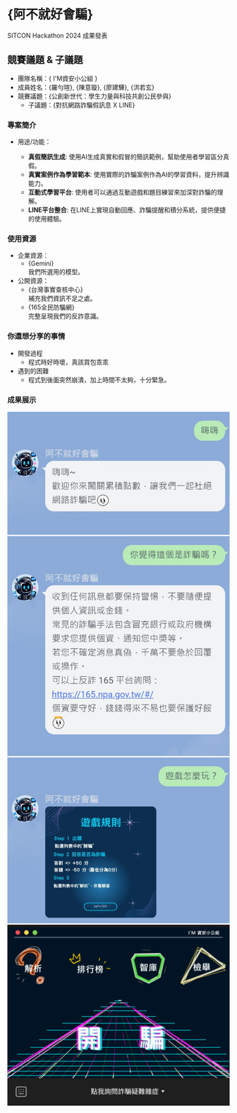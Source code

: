 # {阿不就好會騙}

SITCON Hackathon 2024 成果發表

## 競賽議題 & 子議題
- 團隊名稱：{ I'M資安小公組 }
- 成員姓名：{羅勻瑄}, {陳意璇}, {廖建驊}, {洪若玄}
- 競賽議題：{公創新世代：學生力量與科技共創公民參與}
    - 子議題：{對抗網路詐騙假訊息 X LINE}


### 專案簡介
- 用途/功能：

    - **真假簡訊生成**: 
    使用AI生成真實和假冒的簡訊範例，幫助使用者學習區分真假。
    - **真實案例作為學習範本**: 
    使用實際的詐騙案例作為AI的學習資料，提升辨識能力。
    - **互動式學習平台**: 
    使用者可以通過互動遊戲和題目練習來加深對詐騙的理解。
    - **LINE平台整合**: 
    在LINE上實現自動回應、詐騙提醒和積分系統，提供便捷的使用體驗。

### 使用資源
- 企業資源：
    - {Gemini}<br>
    我們所選用的模型。
- 公開資源：
    - {台灣事實查核中心}<br>
    補充我們資訊不足之處。
    - {165全民防騙網}<br>
    完整呈現我們的反詐意識。

### 你還想分享的事情
- 開發過程
  - 程式時好時壞，真該買包乖乖
- 遇到的困難
  - 程式到後面突然崩潰，加上時間不太夠，十分緊急。

### 成果展示
![image](https://github.com/eva1617/linebot-gemini-earthquake/blob/main/result%20(1).jpg)
![image](https://github.com/eva1617/linebot-gemini-earthquake/blob/main/result%20(2).jpg)
![image](https://github.com/eva1617/linebot-gemini-earthquake/blob/main/result%20(3).jpg)
![image](https://github.com/eva1617/linebot-gemini-earthquake/blob/main/result%20(4).jpg)

